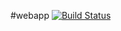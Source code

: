 #webapp
[![Build Status](https://dev.azure.com/MiekeDash/AZGIDEVOPS/_apis/build/status%2FGIDEVOPS.webapp?branchName=main)](https://dev.azure.com/MiekeDash/AZGIDEVOPS/_build/latest?definitionId=5&branchName=main)
